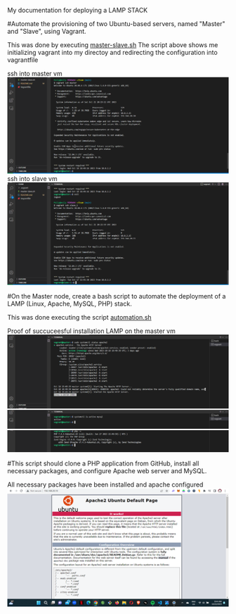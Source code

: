 My documentation for deploying a LAMP STACK

#Automate the provisioning of two Ubuntu-based servers, named "Master" and "Slave", using Vagrant.

This was done by executing [master-slave.sh](https://github.com/molly8213/Altexam/blob/main/master-slave.sh)
The script above shows me initializing vagrant into my directoy and redirecting the configuration into vagrantfile

ssh into master vm
![master vm](./images/image2.png)
ssh into slave vm
![slave vm](./images/image3.png)

#On the Master node, create a bash script to automate the deployment of a LAMP (Linux, Apache, MySQL, PHP) stack.

This was done executing the script [automation.sh](https://github.com/molly8213/Altexam/blob/main/automation.sh)

Proof of succuceesful installation LAMP on the master vm
![apache2](./images/image4.png)
![mysql](./images/image5.png)
![php](./images/image6.png)

#This script should clone a PHP application from GitHub, install all necessary packages, and configure Apache web server and MySQL. 

All necessary packages have been installed and apache configured
![apache2](./images/image7.png)

